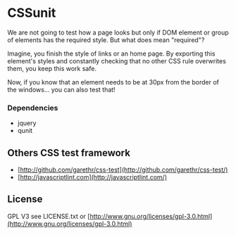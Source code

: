 # CSSunit

We are not going to test how a page looks but only if DOM element or group of elements has the required style. But what does mean "required"?

Imagine, you finish the style of links or an home page. By exporting this element's styles and constantly checking that no other CSS rule overwrites them, you keep this work safe.

Now, if you know that an element needs to be at 30px from the border of the windows... you can also test that!

### Dependencies
- jquery
- qunit

## Others CSS test framework

 * [http://github.com/garethr/css-test](http://github.com/garethr/css-test/)
 * [http://javascriptlint.com](http://javascriptlint.com/)


## License

 GPL V3 see LICENSE.txt or [http://www.gnu.org/licenses/gpl-3.0.html](http://www.gnu.org/licenses/gpl-3.0.html)